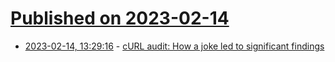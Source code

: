 # [Published on 2023-02-14](index.md)

* [2023-02-14, 13:29:16](https://lobste.rs/s/gmem98/curl_audit_how_joke_led_significant) - [cURL audit: How a joke led to significant findings](https://blog.trailofbits.com/2023/02/14/curl-audit-fuzzing-libcurl-command-line-interface/)
